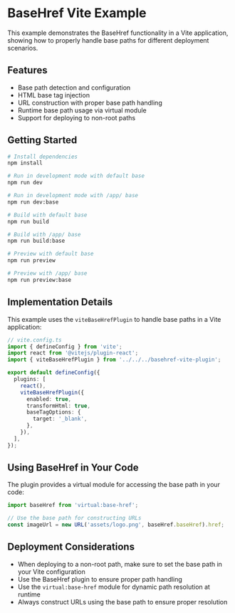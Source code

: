 # BaseHref Vite Example

This example demonstrates the BaseHref functionality in a Vite application, showing how to properly handle base paths for different deployment scenarios.

## Features

- Base path detection and configuration
- HTML base tag injection
- URL construction with proper base path handling
- Runtime base path usage via virtual module
- Support for deploying to non-root paths

## Getting Started

```bash
# Install dependencies
npm install

# Run in development mode with default base
npm run dev

# Run in development mode with /app/ base
npm run dev:base

# Build with default base
npm run build

# Build with /app/ base
npm run build:base

# Preview with default base
npm run preview

# Preview with /app/ base
npm run preview:base
```

## Implementation Details

This example uses the `viteBaseHrefPlugin` to handle base paths in a Vite application:

```typescript
// vite.config.ts
import { defineConfig } from 'vite';
import react from '@vitejs/plugin-react';
import { viteBaseHrefPlugin } from '../../../basehref-vite-plugin';

export default defineConfig({
  plugins: [
    react(),
    viteBaseHrefPlugin({
      enabled: true,
      transformHtml: true,
      baseTagOptions: {
        target: '_blank',
      },
    }),
  ],
});
```

## Using BaseHref in Your Code

The plugin provides a virtual module for accessing the base path in your code:

```typescript
import baseHref from 'virtual:base-href';

// Use the base path for constructing URLs
const imageUrl = new URL('assets/logo.png', baseHref.baseHref).href;
```

## Deployment Considerations

- When deploying to a non-root path, make sure to set the base path in your Vite configuration
- Use the BaseHref plugin to ensure proper path handling
- Use the `virtual:base-href` module for dynamic path resolution at runtime
- Always construct URLs using the base path to ensure proper resolution

